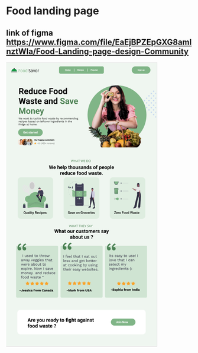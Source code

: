 # Food landing page

## link of figma https://www.figma.com/file/EaEjBPZEpGXG8amInztWIa/Food-Landing-page-design-Community

<img src="./img/design/design.png" alt="Food" />
